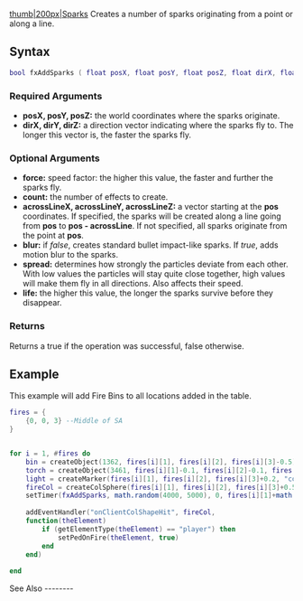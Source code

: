 [thumb|200px|Sparks](/docs/image-fxsparks.png.md "wikilink") Creates a number of sparks originating from a point or along a line.

Syntax
------

``` lua
bool fxAddSparks ( float posX, float posY, float posZ, float dirX, float dirY, float dirZ, [float force=1, int count=1, float acrossLineX=0, float acrossLineY=0, float acrossLineZ=0, bool blur=false, float spread=1, float life=1] )
```

### Required Arguments

-   **posX, posY, posZ:** the world coordinates where the sparks originate.
-   **dirX, dirY, dirZ:** a direction vector indicating where the sparks fly to. The longer this vector is, the faster the sparks fly.

### Optional Arguments

-   **force:** speed factor: the higher this value, the faster and further the sparks fly.
-   **count:** the number of effects to create.
-   **acrossLineX, acrossLineY, acrossLineZ:** a vector starting at the **pos** coordinates. If specified, the sparks will be created along a line going from **pos** to **pos - acrossLine**. If not specified, all sparks originate from the point at **pos**.
-   **blur:** if *false*, creates standard bullet impact-like sparks. If *true*, adds motion blur to the sparks.
-   **spread:** determines how strongly the particles deviate from each other. With low values the particles will stay quite close together, high values will make them fly in all directions. Also affects their speed.
-   **life:** the higher this value, the longer the sparks survive before they disappear.

### Returns

Returns a true if the operation was successful, false otherwise.

Example
-------

<section name="Client" class="client" show="true">
This example will add Fire Bins to all locations added in the table.

``` lua
fires = {
    {0, 0, 3} --Middle of SA
}


for i = 1, #fires do
    bin = createObject(1362, fires[i][1], fires[i][2], fires[i][3]-0.5)
    torch = createObject(3461, fires[i][1]-0.1, fires[i][2]-0.1, fires[i][3]-2)
    light = createMarker(fires[i][1], fires[i][2], fires[i][3]+0.2, "corona", 1, 255, 170, 0, 80, root)
    fireCol = createColSphere(fires[i][1], fires[i][2], fires[i][3]+0.5, 0.8)
    setTimer(fxAddSparks, math.random(4000, 5000), 0, fires[i][1]+math.random(0.1, 0.3), fires[i][2]+math.random(0.1, 0.2), fires[i][3]+0.2, 1, 1, 1)         
            
    addEventHandler("onClientColShapeHit", fireCol, 
    function(theElement)
        if (getElementType(theElement) == "player") then
            setPedOnFire(theElement, true)
        end
    end)
            
end
```

</section>
See Also
--------
